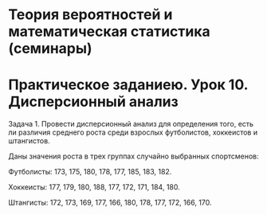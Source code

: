 # Теория вероятностей и математическая статистика (семинары)

# Практическое заданиею. Урок 10. Дисперсионный анализ

Задача 1. Провести дисперсионный анализ для определения того, есть ли различия среднего роста среди взрослых футболистов, хоккеистов и штангистов.

Даны значения роста в трех группах случайно выбранных спортсменов:

Футболисты: 173, 175, 180, 178, 177, 185, 183, 182.

Хоккеисты: 177, 179, 180, 188, 177, 172, 171, 184, 180.

Штангисты: 172, 173, 169, 177, 166, 180, 178, 177, 172, 166, 170.
